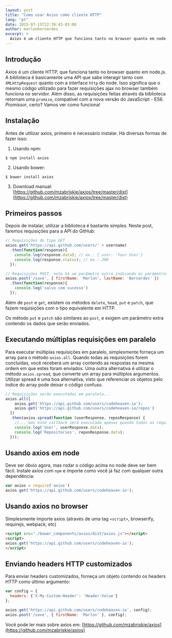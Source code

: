 ```yaml
---
layout: post
title: "Como usar Axios como cliente HTTP"
lang: "pt"
date: 2015-07-15T22:39:43-03:00
author: marlonbernardes
excerpt: >
  Axios é um cliente HTTP que funciona tanto no browser quanto em node.js. Neste post veremos como fazer requisições HTTP utilizando a biblbioteca.
---
```


## Introdução

Axios é um cliente HTTP, que funciona tanto no browser quanto em node.js. A biblioteca é basicamente uma API que sabe interagir tanto com `XMLHttpRequest` quanto com a interface `http` do node. Isso significa que o mesmo código utilizado para fazer requisições ajax no browser também funciona no servidor. Além disso, as requisições feitas através da biblioteca retornam uma `promise`, compatível com a nova versão do JavaScript - ES6.  *Promissor*, certo? Vamos ver como funciona!

## Instalação

Antes de utilizar axios, primeiro é necessário instalar. Há diversas formas de fazer isso:

1) Usando npm:

```
$ npm install axios
```

2) Usando bower:

```
$ bower install axios
```

3) Download manual:
[https://github.com/mzabriskie/axios/tree/master/dist](https://github.com/mzabriskie/axios/tree/master/dist)

## Primeiros passos

Depois de instalar, utilizar a biblioteca é bastante simples. Neste post, faremos requisições para a API do GitHub:

```js
// Requisições do tipo GET
axios.get('https://api.github.com/users/' + username)
  .then(function(response){
    console.log(response.data); // ex.: { user: 'Your User'}
    console.log(response.status); // ex.: 200
  });  

// Requisições POST, note há um parâmetro extra indicando os parâmetros da requisição
axios.post('/save', { firstName: 'Marlon', lastName: 'Bernardes' })
  .then(function(response){
    console.log('salvo com sucesso')
  });  
```

Além de `post` e `get`, existem os métodos `delete`, `head`, `put` e `patch`, que fazem requisições com o tipo equivalente em HTTP.

Os método `put` e `patch` são similares ao `post`, e exigem um parâmetro extra contendo os dados que serão enviados.

## Executando múltiplas requisições em paralelo

Para executar múltiplas requisições em paralelo, simplesmente forneça um array para o método `axios.all`. Quando todas as requisições forem concluídas, você receberá um array contendo as respostas na mesma ordem em que estes foram enviados. Uma outra alternativa é utilizar o método `axios.spread`, que converte um array para múltiplos argumentos. Utilizar spread é uma boa alternativa, visto que referenciar os objetos pelo índice do array pode deixar o código confuso.

```js
// Requisições serão executadas em paralelo...
axios.all([
    axios.get('https://api.github.com/users/codeheaven-io');
    axios.get('https://api.github.com/users/codeheaven-io/repos')
  ])
  .then(axios.spread(function (userResponse, reposResponse) {
    //... mas este callback será executada apenas quando todas as requisições concluírem
    console.log('User', userResponse.data);
    console.log('Repositories', reposResponse.data);
  }));
```

## Usando axios em node

Deve ser óbvio agora, mas rodar o código acima no node deve ser bem fácil. Instale axios com `npm` e importe como você já faz com qualquer outra dependência:

```js
var axios = require('axios')
axios.get('https://api.github.com/users/codeheaven-io');
```

## Usando axios no browser

Simplesmente importe axios (através de uma tag `<script>`, browserify, requirejs, webpack, etc)

```html
<script src="./bower_components/axios/dist/axios.js"></script>
<script>
axios.get('https://api.github.com/users/codeheaven-io');
</script>
```

## Enviando headers HTTP customizados

Para enviar headers customizados, forneça um objeto contendo os headers HTTP como último argumento:

```js
var config = {
  headers: {'X-My-Custom-Header': 'Header-Value'}
};

axios.get('https://api.github.com/users/codeheaven-io', config);
axios.post('/save', { firstName: 'Marlon' }, config);
```

Você pode ler mais sobre axios em:
[https://github.com/mzabriskie/axios](https://github.com/mzabriskie/axios)
